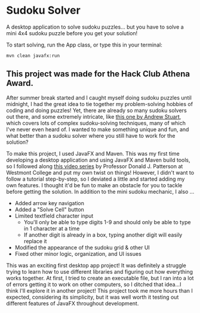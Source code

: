 # Sudoku Solver

A desktop application to solve sudoku puzzles... but you have to solve a mini 4x4 sudoku puzzle before you get your solution!

To start solving, run the App class, or type this in your terminal:

```
mvn clean javafx:run
```

## This project was made for the Hack Club Athena Award.

After summer break started and I caught myself doing sudoku puzzles until midnight, I had the great idea to tie together my problem-solving hobbies of coding and doing puzzles! Yet, there are already so many sudoku solvers out there, and some extremely intricate, like [this one by Andrew Stuart](https://www.sudokuwiki.org/sudoku.htm), which covers lots of complex sudoku-solving techniques, many of which I've never even heard of. I wanted to make something unique and fun, and what better than a sudoku solver where you still have to work for the solution? 

To make this project, I used JavaFX and Maven. This was my first time developing a desktop application and using JavaFX and Maven build tools, so I followed along [this video series](https://www.youtube.com/watch?v=wa4ky1ARDkw&list=PLix7MmR3doRqF712ItSp4IhKwJcvDf5M2) by Professor Donald J. Patterson at Westmont College and put my own twist on things! However, I didn't want to follow a tutorial step-by-step, so I deviated a little and started adding my own features. I thought it'd be fun to make an obstacle for you to tackle before getting the solution. In addition to the mini sudoku mechanic, I also ...

- Added arrow key navigation
- Added a "Solve Cell" button
- Limited textfield character input
    - You'll only be able to type digits 1-9 and should only be able to type in 1 character at a time
    - If another digit is already in a box, typing another digit will easily replace it
- Modified the appearance of the sudoku grid & other UI
- Fixed other minor logic, organization, and UI issues

This was an exciting first desktop app project! It was definitely a struggle trying to learn how to use different libraries and figuring out how everything works together. At first, I tried to create an executable file, but I ran into a lot of errors getting it to work on other computers, so I ditched that idea...I think I'll explore it in another project! This project took me more hours than I expected, considering its simplicity, but it was well worth it testing out different features of JavaFX throughout development.


